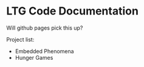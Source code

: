 # LTG Code Documentation

Will github pages pick this up?

Project list:

* Embedded Phenomena
* Hunger Games
